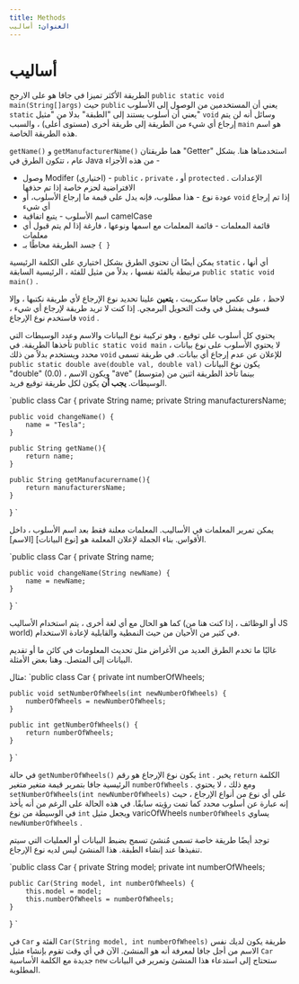 ```yaml
---
title: Methods
العنوان: أساليب
---
```

# أساليب

الطريقة الأكثر تميزا في جافا هو على الارجح `public static void main(String[]args)` حيث `public` يعني أن المستخدمين من الوصول إلى الأسلوب `static` يعني أن أسلوب يستند إلى "الطبقة" بدلا من "مثيل" `void` وسائل أنه لن يتم إرجاع أي شيء من الطريقة إلى طريقة أخرى (مستوى أعلى) ، والسبب `main` هو اسم هذه الطريقة الخاصة.

`getName()` و `getManufacturerName()` هما طريقتان "Getter" استخدمناها هنا. بشكل عام ، تتكون الطرق في Java من هذه الأجزاء -

*   وصول Modifer (اختياري) - `public` ، `private` ، أو `protected` . الإعدادات الافتراضية لحزم خاصة إذا تم حذفها
*   عودة نوع - هذا مطلوب، فإنه يدل على قيمة ما إرجاع الأسلوب، أو `void` إذا تم إرجاع أي شيء
*   اسم الأسلوب - يتبع اتفاقية camelCase
*   قائمة المعلمات - قائمة المعلمات مع اسمها ونوعها ، فارغة إذا لم يتم قبول أي معلمات
*   جسد الطريقة محاطًا بـ `{ }`

يمكن أيضًا أن تحتوي الطرق بشكل اختياري على الكلمة الرئيسية `static` ، أي أنها مرتبطة بالفئة نفسها ، بدلاً من مثيل للفئة ، الرئيسية السابقة `public static void main()` .

لاحظ ، على عكس جافا سكريبت ، **يتعين** علينا تحديد نوع الإرجاع لأي طريقة نكتبها ، وإلا فسوف يفشل في وقت التحويل البرمجي. إذا كنت لا تريد طريقة لإرجاع أي شيء ، فاستخدم نوع الإرجاع `void` .

يحتوي كل أسلوب على توقيع ، وهو تركيبة نوع البيانات والاسم وعدد الوسيطات التي تأخذها الطريقة. في `public static void main` ، لا يحتوي الأسلوب على نوع بيانات محدد ويستخدم بدلاً من ذلك `void` للإعلان عن عدم إرجاع أي بيانات. في طريقة تسمى `public static double ave(double val, double val)` يكون نوع البيانات "double" (0.0) ، ويكون الاسم "ave" (متوسط) بينما تأخذ الطريقة اثنين من الوسيطات. **يجب أن** يكون لكل طريقة توقيع فريد.

 `public class Car { 
    private String name; 
    private String manufacturersName; 
 
    public void changeName() { 
        name = "Tesla"; 
    } 
 
    public String getName(){ 
        return name; 
    } 
 
    public String getManufacurername(){ 
        return manufacturersName; 
    } 
 
 } 
` 

يمكن تمرير المعلمات في الأساليب. المعلمات معلنة فقط بعد اسم الأسلوب ، داخل الأقواس. بناء الجملة لإعلان المعلمة هو \[نوع البيانات\] \[الاسم\].

 `public class Car { 
    private String name; 
 
    public void changeName(String newName) { 
        name = newName; 
    } 
 } 
` 

كما هو الحال مع أي لغة أخرى ، يتم استخدام الأساليب (أو الوظائف ، إذا كنت هنا من JS world) في كثير من الأحيان من حيث النمطية والقابلية لإعادة الاستخدام.

غالبًا ما تخدم الطرق العديد من الأغراض مثل تحديث المعلومات في كائن ما أو تقديم البيانات إلى المتصل. وهنا بعض الأمثلة.

مثال:
 `public class Car { 
    private int numberOfWheels; 
 
    public void setNumberOfWheels(int newNumberOfWheels) { 
        numberOfWheels = newNumberOfWheels; 
    } 
 
    public int getNumberOfWheels() { 
        return numberOfWheels; 
    } 
 } 
` 

في حالة `getNumberOfWheels()` يكون نوع الإرجاع هو رقم `int` . يخبر `return` الكلمة الرئيسية جافا بتمرير قيمة متغير متغير `numberOfWheels` . ومع ذلك ، لا يحتوي `setNumberOfWheels(int newNumberOfWheels)` على أي نوع من أنواع الإرجاع ، حيث إنه عبارة عن أسلوب محدد كما تمت رؤيته سابقًا. في هذه الحالة على الرغم من أنه يأخذ في الوسيطة من نوع `int` ويجعل مثيل varicOfWheels `numberOfWheels` يساوي `newNumberOfWheels` .

توجد أيضًا طريقة خاصة تسمى مُنشئ تسمح بضبط البيانات أو العمليات التي سيتم تنفيذها عند إنشاء الطبقة. هذا المنشئ ليس لديه نوع الإرجاع.

 `public class Car { 
    private String model; 
    private int numberOfWheels; 
 
    public Car(String model, int numberOfWheels) { 
        this.model = model; 
        this.numberOfWheels = numberOfWheels; 
    } 
 } 
` 

في `Car` الفئة و `Car(String model, int numberOfWheels)` طريقة يكون لديك نفس الاسم من أجل جافا لمعرفة أنه هو المنشئ. الآن في أي وقت تقوم بإنشاء مثيل `Car` جديدة مع الكلمة الأساسية `new` ستحتاج إلى استدعاء هذا المنشئ وتمرير في البيانات المطلوبة.
